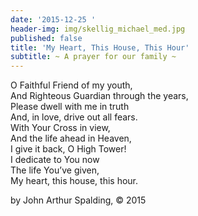 ```yaml
---
date: '2015-12-25 '
header-img: img/skellig_michael_med.jpg
published: false
title: 'My Heart, This House, This Hour'
subtitle: ~ A prayer for our family ~
---
```




O Faithful Friend of my youth,  
And Righteous Guardian through the years,  
Please dwell with me in truth  
And, in love, drive out all fears.  
With Your Cross in view,   
And the life ahead in Heaven,  
I give it back, O High Tower!   
I dedicate to You now  
The life You’ve given,  
My heart, this house, this hour.  
  
by John Arthur Spalding, © 2015
